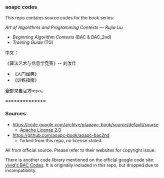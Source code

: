 ### aoapc codes

This repo contains source codes for the book series:

*Art of Algorithms and Programming Contests &mdash; Rujia Liu*
- *Beginning Algorithm Contests* (BAC & BAC_2nd)
- *Training Guide* (TG)

中文：

《算法艺术与信息学竞赛》-- 刘汝佳
- 《入门经典》
- 《训练指南》

全部来自官方repo。

==============
### Sources

- https://code.google.com/archive/p/aoapc-book/source/default/source
	- [Apache License 2.0](http://www.apache.org/licenses/LICENSE-2.0)
- https://github.com/aoapc-book/aoapc-bac2nd
	- forked from this repo, no license stated.

All from official source. Please refer to their websites for copyright issue.

There is another code library mentioned on the official google code site: [vivid's BAC Codes](http://vivid.name/tech/aoapc-book.html). It is originally included in this repo, but dropped due to incompatibility.
